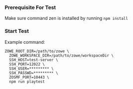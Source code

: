 ### Prerequisite For Test

Make sure command zen is installed by running `npm install`

### Start Test

Example command:

```
ZOWE_ROOT_DIR=/path/to/zowe \
  ZOWE_WORKSPACE_DIR=/path/to/zowe/workspaceDir \
  SSH_HOST=test-server \
  SSH_PORT=12022 \
  SSH_USER=********* \
  SSH_PASSWD=********* \
  ZOSMF_PORT=10443 \
  npm run playtest
```

